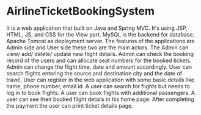 # AirlineTicketBookingSystem
It is a web application that built on Java and Spring MVC.
It's using JSP, HTML, JS, and CSS for the View part.
MySQL is the backend for database.
Apache Tomcat as deployment server. 
The features of the applications are Admin side and User side these two are the main actors.
The Admin can view/ add/ delete/ update new flight details. Admin can check the booking record of the users and can allocate seat numbers for the booked tickets. Admin can change the flight time, date and amount accordingly. 
User can search flights entering the source and destination city and the date of travel. User can register in the web application with some basic details like name, phone number, email id. A user can search for flights but needs to log in to book flights. A user can book flights with additional passengers. A user can see their booked flight details in his home page. After completing the payment the user can print ticket details page.
